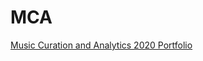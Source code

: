 # MCA
[Music Curation and Analytics 2020 Portfolio](https://carolinemca.github.io/MCA-2020/index.html)
